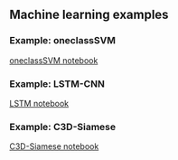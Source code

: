 
## Machine learning examples

### Example: oneclassSVM
[oneclassSVM notebook](https://wail13.github.io/Syncsite/oneclassSVM.html)
### Example: LSTM-CNN
[LSTM notebook](https://wail13.github.io/Syncsite/Lstm-cnn.html)

### Example: C3D-Siamese
[C3D-Siamese notebook](https://wail13.github.io/Syncsite/C3D-Siamese.html)
